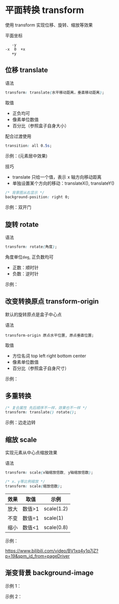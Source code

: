 # 平面转换 transform

使用 transform 实现位移、旋转、缩放等效果

平面坐标

```
   -y
-x  0  +x
   +y
```

## 位移 translate

语法

```css
transform: translate(水平移动距离，垂直移动距离);
```

取值

- 正负均可
- 像素单位数值
- 百分比（参照盒子自身大小）

配合过渡使用

```css
transition: all 0.5s;
```

示例：(元素居中效果)

[](demo/transform.html ':include :type=code')

[](demo/transform.html ':include height=220')

技巧

- translate 只给一个值，表示 x 轴方向移动距离
- 单独设置某个方向的移动：translateX(), translateY()

```css
/* 背景图从右显示 */
background-position: right 0;
```

示例：双开门

[](demo/transform-2.html ':include :type=code')

[](demo/transform-2.html ':include height=220')

## 旋转 rotate

语法

```css
transform: rotate(角度);
```

角度单位`deg`, 正负数均可

- 正数：顺时针
- 负数：逆时针

示例：

[](demo/transform-rotate.html ':include :type=code')

[](demo/transform-rotate.html ':include height=70')

## 改变转换原点 transform-origin

默认的旋转原点是盒子中心点

语法

```
transform-origin 原点水平位置, 原点垂直位置;
```

取值

- 方位名词 top left right bottom center
- 像素单位数值
- 百分比（参照盒子自身尺寸）

示例：

[](demo/transform-rotate-2.html ':include :type=code')

[](demo/transform-rotate-2.html ':include height=120')

## 多重转换

```css
/* 复合属性 先后顺序不一样，效果也不一样 */
transform: translate() rotate();
```

示例：边走边转

[](demo/transform-translate-rotate.html ':include :type=code')

[](demo/transform-translate-rotate.html ':include height=240')

## 缩放 scale

实现元素从中心点缩放效果

语法

```css
transform: scale(x轴缩放倍数, y轴缩放倍数);

/* x、y等比例缩放 */
transform: scale(缩放倍数);
```

| 效果 | 取值   | 示例       |
| ---- | ------ | ---------- |
| 放大 | 数值>1 | scale(1.2) |
| 不变 | 数值=1 | scale(1)   |
| 缩小 | 数值<1 | scale(0.8) |

示例：

[](demo/transform-scale.html ':include :type=code')

[](demo/transform-scale.html ':include height=270')

https://www.bilibili.com/video/BV1xq4y1q7jZ?p=19&spm_id_from=pageDriver

## 渐变背景 background-image

示例 1：

[](demo/background-image.html ':include :type=code')

[](demo/background-image.html ':include height=220')

示例 2：

[](demo/transform-mask.html ':include :type=code')

[](demo/transform-mask.html ':include height=170')


